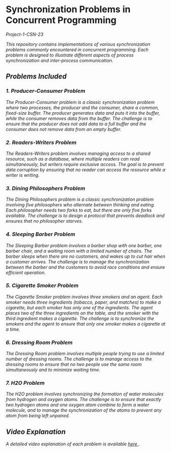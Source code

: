 # Synchronization Problems in Concurrent Programming
<em> Project-1-CSN-23 <em>

This repository contains implementations of various synchronization problems commonly encountered in concurrent programming. Each problem is designed to illustrate different aspects of process synchronization and inter-process communication.

## Problems Included

### 1. Producer-Consumer Problem
The Producer-Consumer problem is a classic synchronization problem where two processes, the producer and the consumer, share a common, fixed-size buffer. The producer generates data and puts it into the buffer, while the consumer removes data from the buffer. The challenge is to ensure that the producer does not add data to a full buffer and the consumer does not remove data from an empty buffer.

### 2. Readers-Writers Problem
The Readers-Writers problem involves managing access to a shared resource, such as a database, where multiple readers can read simultaneously, but writers require exclusive access. The goal is to prevent data corruption by ensuring that no reader can access the resource while a writer is writing.

### 3. Dining Philosophers Problem
The Dining Philosophers problem is a classic synchronization problem involving five philosophers who alternate between thinking and eating. Each philosopher needs two forks to eat, but there are only five forks available. The challenge is to design a protocol that prevents deadlock and ensures that no philosopher starves.

### 4. Sleeping Barber Problem
The Sleeping Barber problem involves a barber shop with one barber, one barber chair, and a waiting room with a limited number of chairs. The barber sleeps when there are no customers, and wakes up to cut hair when a customer arrives. The challenge is to manage the synchronization between the barber and the customers to avoid race conditions and ensure efficient operation.

### 5. Cigarette Smoker Problem
The Cigarette Smoker problem involves three smokers and an agent. Each smoker needs three ingredients (tobacco, paper, and matches) to make a cigarette, but each smoker has only one of the ingredients. The agent places two of the three ingredients on the table, and the smoker with the third ingredient makes a cigarette. The challenge is to synchronize the smokers and the agent to ensure that only one smoker makes a cigarette at a time.

### 6. Dressing Room Problem
The Dressing Room problem involves multiple people trying to use a limited number of dressing rooms. The challenge is to manage access to the dressing rooms to ensure that no two people use the same room simultaneously and to minimize waiting time.

### 7. H2O Problem
The H2O problem involves synchronizing the formation of water molecules from hydrogen and oxygen atoms. The challenge is to ensure that exactly two hydrogen atoms and one oxygen atom combine to form a water molecule, and to manage the synchronization of the atoms to prevent any atom from being left unpaired.

## Video Explanation
A detailed video explanation of each problem is available <a href="https://drive.google.com/drive/folders/1HfgVoQIouMHC5jVcnXfbX4LOOoc5nbXa?usp=share_link"> here </a>.
